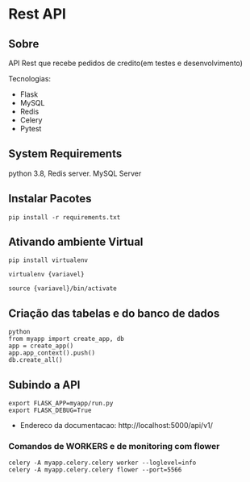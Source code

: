 
# Rest API

## Sobre

API Rest que recebe pedidos de credito(em testes e desenvolvimento)

Tecnologias:
- Flask
- MySQL
- Redis
- Celery
- Pytest


## System Requirements
  python 3.8, Redis server. MySQL Server


## Instalar Pacotes
```
pip install -r requirements.txt
```

## Ativando ambiente Virtual
```
pip install virtualenv

virtualenv {variavel}

source {variavel}/bin/activate
```
## Criação das tabelas e do banco de dados
```
python 
from myapp import create_app, db
app = create_app()
app.app_context().push()
db.create_all()
```

## Subindo a API
```
export FLASK_APP=myapp/run.py
export FLASK_DEBUG=True
```



- Endereco da documentacao: http://localhost:5000/api/v1/

### Comandos de WORKERS e de monitoring com flower
```
celery -A myapp.celery.celery worker --loglevel=info
celery -A myapp.celery.celery flower --port=5566

```
